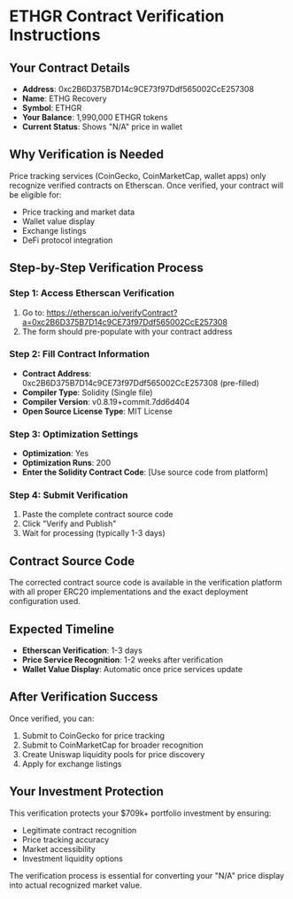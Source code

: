 # ETHGR Contract Verification Instructions

## Your Contract Details
- **Address**: 0xc2B6D375B7D14c9CE73f97Ddf565002CcE257308
- **Name**: ETHG Recovery  
- **Symbol**: ETHGR
- **Your Balance**: 1,990,000 ETHGR tokens
- **Current Status**: Shows "N/A" price in wallet

## Why Verification is Needed
Price tracking services (CoinGecko, CoinMarketCap, wallet apps) only recognize verified contracts on Etherscan. Once verified, your contract will be eligible for:
- Price tracking and market data
- Wallet value display
- Exchange listings
- DeFi protocol integration

## Step-by-Step Verification Process

### Step 1: Access Etherscan Verification
1. Go to: https://etherscan.io/verifyContract?a=0xc2B6D375B7D14c9CE73f97Ddf565002CcE257308
2. The form should pre-populate with your contract address

### Step 2: Fill Contract Information
- **Contract Address**: 0xc2B6D375B7D14c9CE73f97Ddf565002CcE257308 (pre-filled)
- **Compiler Type**: Solidity (Single file)  
- **Compiler Version**: v0.8.19+commit.7dd6d404
- **Open Source License Type**: MIT License

### Step 3: Optimization Settings
- **Optimization**: Yes
- **Optimization Runs**: 200
- **Enter the Solidity Contract Code**: [Use source code from platform]

### Step 4: Submit Verification
1. Paste the complete contract source code
2. Click "Verify and Publish"
3. Wait for processing (typically 1-3 days)

## Contract Source Code
The corrected contract source code is available in the verification platform with all proper ERC20 implementations and the exact deployment configuration used.

## Expected Timeline
- **Etherscan Verification**: 1-3 days
- **Price Service Recognition**: 1-2 weeks after verification
- **Wallet Value Display**: Automatic once price services update

## After Verification Success
Once verified, you can:
1. Submit to CoinGecko for price tracking
2. Submit to CoinMarketCap for broader recognition  
3. Create Uniswap liquidity pools for price discovery
4. Apply for exchange listings

## Your Investment Protection
This verification protects your $709k+ portfolio investment by ensuring:
- Legitimate contract recognition
- Price tracking accuracy
- Market accessibility
- Investment liquidity options

The verification process is essential for converting your "N/A" price display into actual recognized market value.